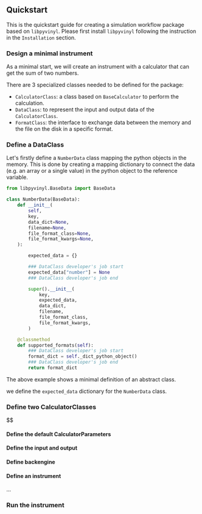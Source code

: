 ## Quickstart

This is the quickstart guide for creating a simulation workflow package based on `libpyvinyl`. Please
first install `libpyvinyl` following the instruction in the `Installation` section.

### Design a minimal instrument
As a minimal start, we will create an instrument with a calculator that can get the sum of two numbers.

There are 3 specialized classes needed to be defined for the package:
- `CalculatorClass`: a class based on `BaseCalculator` to perform the calculation.
- `DataClass`: to represent the input and output data of the `CalculatorClass`.
- `FormatClass`: the interface to exchange data between the memory and the file on the disk in a specific format.

### Define a DataClass
Let's firstly define a `NumberData` class mapping the python objects in the memory. This is done by creating a mapping
dictionary to connect the data (e.g. an array or a single value) in the python object to the reference variable.

```py
from libpyvinyl.BaseData import BaseData

class NumberData(BaseData):
    def __init__(
        self,
        key,
        data_dict=None,
        filename=None,
        file_format_class=None,
        file_format_kwargs=None,
    ):

        expected_data = {}

        ### DataClass developer's job start
        expected_data["number"] = None
        ### DataClass developer's job end

        super().__init__(
            key,
            expected_data,
            data_dict,
            filename,
            file_format_class,
            file_format_kwargs,
        )

    @classmethod
    def supported_formats(self):
        ### DataClass developer's job start
        format_dict = self._dict_python_object()
        ### DataClass developer's job end
        return format_dict
```
The above example shows a minimal definition of an abstract class.

we define the `expected_data` dictionary for the `NumberData` class.

### Define two CalculatorClasses
$$ 

#### Define the default CalculatorParameters

#### Define the input and output

#### Define backengine

#### Define an instrument

...

### Run the instrument